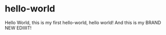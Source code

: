 # hello-world
Hello World, this is my first hello-world, hello world!
And this is my BRAND NEW EDIIIIT!
